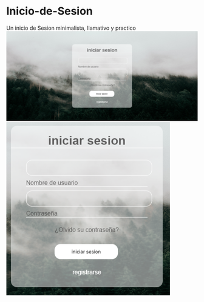 # Inicio-de-Sesion
Un inicio de Sesion minimalista, llamativo y practico
<br>
<img src="/IMG/demostration1.png">
<br>
<img src="/IMG/demostration2.png">

